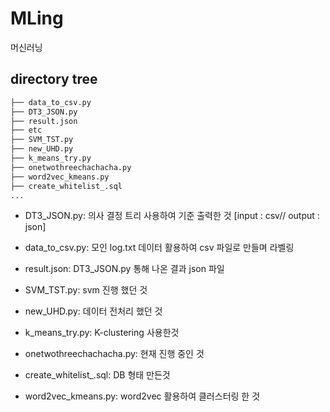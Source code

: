 # MLing
머신러닝

## directory tree 
``` bash
├── data_to_csv.py
├── DT3_JSON.py
├── result.json
├── etc
├── SVM_TST.py
├── new_UHD.py
├── k_means_try.py
├── onetwothreechachacha.py
├── word2vec_kmeans.py
├── create_whitelist_.sql
...
```
- DT3_JSON.py: 의사 결정 트리 사용하여 기준 출력한 것 [input : csv// output : json]
- data_to_csv.py: 모인 log.txt 데이터 활용하여 csv 파일로 만들며 라벨링
- result.json: DT3_JSON.py 통해 나온 결과 json 파일

- SVM_TST.py: svm 진행 했던 것
- new_UHD.py: 데이터 전처리 했던 것
- k_means_try.py: K-clustering 사용한것
- onetwothreechachacha.py: 현재 진행 중인 것
- create_whitelist_.sql: DB 형태 만든것
- word2vec_kmeans.py: word2vec 활용하여 클러스터링 한 것
